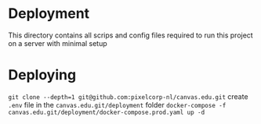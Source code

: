 # Deployment
This directory contains all scrips and config files required to run this project on a server with minimal setup

# Deploying
`git clone --depth=1 git@github.com:pixelcorp-nl/canvas.edu.git`
create `.env` file in the `canvas.edu.git/deployment` folder
`docker-compose -f canvas.edu.git/deployment/docker-compose.prod.yaml up -d`
